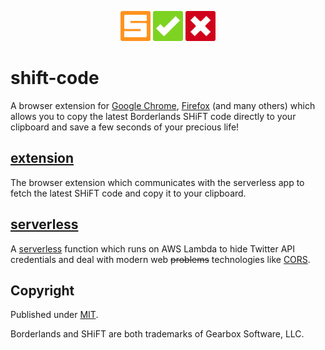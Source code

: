 <p align="center">
  <img src="https://github.com/ream88/shift-code/blob/master/extension/assets/icon_128.png" width="48" />
  <img src="https://github.com/ream88/shift-code/blob/master/extension/assets/yes_128.png" width="48" />
  <img src="https://github.com/ream88/shift-code/blob/master/extension/assets/nope_128.png" width="48" />
</p>

# shift-code

A browser extension for [Google Chrome](https://chrome.google.com/webstore/detail/borderlands-shift-code/dnlfokkjdfiniafbclgfjfdlfamdlpln), [Firefox](https://addons.mozilla.org/en-US/firefox/addon/borderlands-shift-code/) (and many others) which allows you to copy the latest Borderlands SHiFT code directly to your clipboard and save a few seconds of your precious life!

## [extension](/extension)

The browser extension which communicates with the serverless app to fetch the latest SHiFT code and copy it to your clipboard.

## [serverless](/serverless)

A [serverless](https://serverless.com/framework/) function which runs on AWS Lambda to hide Twitter API credentials and deal with modern web ~~problems~~ technologies like [CORS](https://developer.mozilla.org/de/docs/Web/HTTP/CORS).

## Copyright

Published under [MIT](/LICENSE).

Borderlands and SHiFT are both trademarks of Gearbox Software, LLC.
